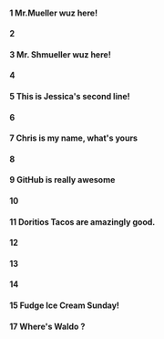 #### 1 Mr.Mueller wuz here!
#### 2
#### 3 Mr. Shmueller wuz here!
#### 4
#### 5 This is Jessica's second line!
#### 6
#### 7 Chris is my name, what's yours 
#### 8



#### 9 GitHub is really awesome

#### 10



#### 11 Doritios Tacos are amazingly good.

#### 12
#### 13 
#### 14
#### 15 Fudge Ice Cream Sunday!

#### 17 Where's Waldo ?